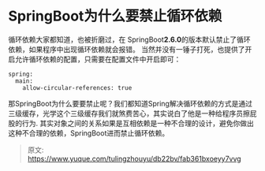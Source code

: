 # SpringBoot为什么要禁止循环依赖

循环依赖大家都知道，也被折磨过，在 SpringBoot**2.6.0**的版本默认禁止了循环依赖，如果程序中出现循环依赖就会报错。
当然并没有一锤子打死，也提供了开启允许循环依赖的配置，只需要在配置文件中开启即可：
```
spring:
  main:
    allow-circular-references: true
```
那SpringBoot为什么要要禁止呢？我们都知道Spring解决循环依赖的方式是通过三级缓存，光学这个三级缓存我们就煞费苦心，其实说白了他是一种给程序员擦屁股的行为.
 其实对象之间的关系如果是互相依赖是一种不合理的设计，避免你做出这种不合理的依赖，SpringBoot进而禁止循环依赖。


> 原文: <https://www.yuque.com/tulingzhouyu/db22bv/fab361bxoeyy7vvg>